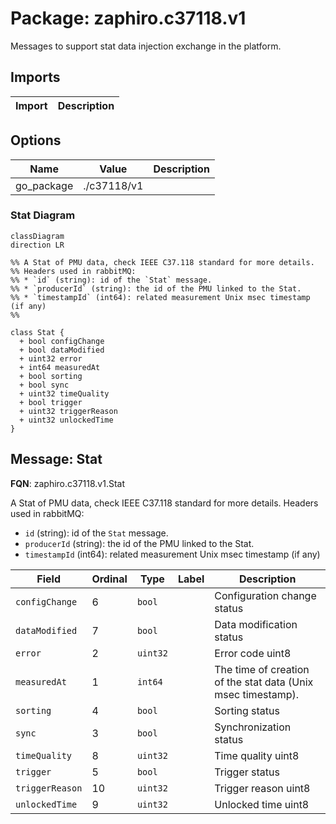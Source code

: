 # Package: zaphiro.c37118.v1

<!-- markdownlint-disable -->
Messages to support stat data injection exchange in the platform.



## Imports

| Import | Description |
|--------|-------------|



## Options

| Name       | Value       | Description |
|------------|-------------|-------------|
| go_package | ./c37118/v1 |             |




### Stat Diagram

```mermaid
classDiagram
direction LR

%% A Stat of PMU data, check IEEE C37.118 standard for more details.
%% Headers used in rabbitMQ:
%% * `id` (string): id of the `Stat` message.
%% * `producerId` (string): the id of the PMU linked to the Stat.
%% * `timestampId` (int64): related measurement Unix msec timestamp (if any)
%% 

class Stat {
  + bool configChange
  + bool dataModified
  + uint32 error
  + int64 measuredAt
  + bool sorting
  + bool sync
  + uint32 timeQuality
  + bool trigger
  + uint32 triggerReason
  + uint32 unlockedTime
}

```

## Message: Stat

**FQN**: zaphiro.c37118.v1.Stat

A Stat of PMU data, check IEEE C37.118 standard for more details.
Headers used in rabbitMQ:
* `id` (string): id of the `Stat` message.
* `producerId` (string): the id of the PMU linked to the Stat.
* `timestampId` (int64): related measurement Unix msec timestamp (if any)



| Field           | Ordinal | Type     | Label | Description                                                   |
|-----------------|---------|----------|-------|---------------------------------------------------------------|
| `configChange`  | 6       | `bool`   |       | Configuration change status                                   |
| `dataModified`  | 7       | `bool`   |       | Data modification status                                      |
| `error`         | 2       | `uint32` |       | Error code uint8                                              |
| `measuredAt`    | 1       | `int64`  |       | The time of creation of the stat data (Unix msec timestamp).  |
| `sorting`       | 4       | `bool`   |       | Sorting status                                                |
| `sync`          | 3       | `bool`   |       | Synchronization status                                        |
| `timeQuality`   | 8       | `uint32` |       | Time quality uint8                                            |
| `trigger`       | 5       | `bool`   |       | Trigger status                                                |
| `triggerReason` | 10      | `uint32` |       | Trigger reason uint8                                          |
| `unlockedTime`  | 9       | `uint32` |       | Unlocked time uint8                                           |






<!-- Created by: Proto Diagram Tool -->
<!-- https://github.com/GoogleCloudPlatform/proto-gen-md-diagrams -->

